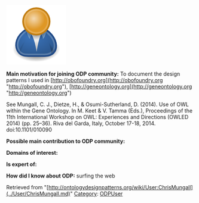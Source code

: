 [![Image:ODPUser.png](../images/a/a6/ODPUser.png)](../Image/ODPUser.png.md "Image:ODPUser.png")




  





__Main motivation for joining ODP community:__ To document the design patterns I used in [http://obofoundry.org](http://obofoundry.org "http://obofoundry.org"), [http://geneontology.org](http://geneontology.org "http://geneontology.org")


See
Mungall, C. J., Dietze, H., & Osumi-Sutherland, D. (2014). Use of OWL within the Gene Ontology. In M. Keet & V. Tamma (Eds.), Proceedings of the 11th International Workshop on OWL: Experiences and Directions (OWLED 2014) (pp. 25–36). Riva del Garda, Italy, October 17-18, 2014. doi:10.1101/010090


__Possible main contribution to ODP community:__


__Domains of interest:__


  



__Is expert of:__


  

__How did I know about ODP:__ surfing the web






Retrieved from "[http://ontologydesignpatterns.org/wiki/User:ChrisMungall](../User/ChrisMungall.md)"
 [Category](http://ontologydesignpatterns.org/wiki/Special:Categories "Special:Categories"): [ODPUser](../Category/ODPUser.md "Category:ODPUser")